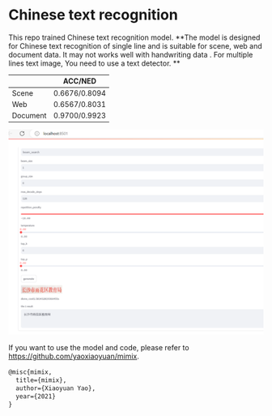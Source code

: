 # Chinese text recognition

This repo trained Chinese text recognition model.  **The model is designed for Chinese text recognition of single line and is suitable for scene, web and document data. It may not works well with handwriting data . For multiple lines text image, You need to use a text detector. **

|          | ACC/NED       |
| -------- | ------------- |
| Scene    | 0.6676/0.8094 |
| Web      | 0.6567/0.8031 |
| Document | 0.9700/0.9923 |

![image](pic/streamlit.png)

If you want to use the model and code, please refer to https://github.com/yaoxiaoyuan/mimix.

```
@misc{mimix,
  title={mimix},
  author={Xiaoyuan Yao},
  year={2021}
}
```

